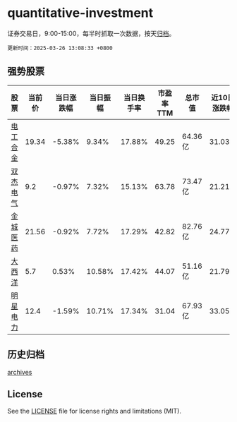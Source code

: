 # quantitative-investment

证券交易日，9:00-15:00，每半时抓取一次数据，按天[归档](archives)。

`更新时间：2025-03-26 13:08:33 +0800`

## 强势股票

|股票|当前价|当日涨跌幅|当日振幅|当日换手率|市盈率TTM|总市值|近10日涨跌幅|
|----|----|----|----|----|----|----|----|
|[电工合金](https://xueqiu.com/S/SZ300697)|19.34|-5.38%|9.34%|17.88%|49.25|64.36亿|31.03%|
|[双杰电气](https://xueqiu.com/S/SZ300444)|9.2|-0.97%|7.32%|15.13%|63.78|73.47亿|21.21%|
|[金城医药](https://xueqiu.com/S/SZ300233)|21.56|-0.92%|7.72%|17.29%|42.82|82.76亿|24.77%|
|[大西洋](https://xueqiu.com/S/SH600558)|5.7|0.53%|10.58%|17.42%|44.07|51.16亿|21.79%|
|[明星电力](https://xueqiu.com/S/SH600101)|12.4|-1.59%|10.71%|17.34%|31.04|67.93亿|33.05%|

## 历史归档

[archives](archives)

## License

See the [LICENSE](LICENSE) file for license rights and limitations (MIT).